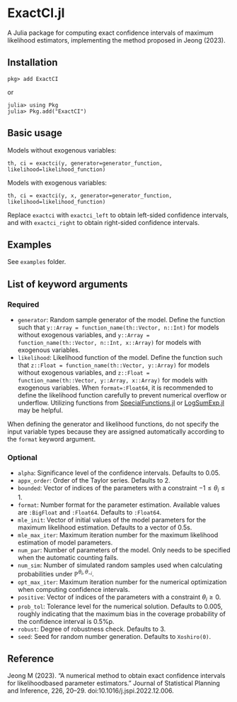 # ExactCI.jl

A Julia package for computing exact confidence intervals of maximum likelihood estimators, implementing the method proposed in Jeong (2023).

## Installation

```
pkg> add ExactCI
```
or
```
julia> using Pkg
julia> Pkg.add("ExactCI")
```

## Basic usage

Models without exogenous variables:
```
th, ci = exactci(y, generator=generator_function, likelihood=likelihood_function)
```

Models with exogenous variables:
```
th, ci = exactci(y, x, generator=generator_function, likelihood=likelihood_function)
```

Replace `exactci` with `exactci_left` to obtain left-sided confidence intervals, and with `exactci_right` to obtain right-sided confidence intervals.

## Examples

See `examples` folder.

## List of keyword arguments

### Required

- `generator`: Random sample generator of the model. Define the function such that `y::Array = function_name(th::Vector, n::Int)` for models without exogenous variables, and `y::Array = function_name(th::Vector, n::Int, x::Array)` for models with exogenous variables.
- `likelihood`: Likelihood function of the model. Define the function such that `z::Float = function_name(th::Vector, y::Array)` for models without exogenous variables, and `z::Float = function_name(th::Vector, y::Array, x::Array)` for models with exogenous variables. When `format=:Float64`, it is recommended to define the likelihood function carefully to prevent numerical overflow or underflow. Utilizing functions from [SpecialFunctions.jl](https://github.com/JuliaMath/SpecialFunctions.jl) or [LogSumExp.jl](https://github.com/JuliaStats/LogExpFunctions.jl) may be helpful.

When defining the generator and likelihood functions, do not specify the input variable types because they are assigned automatically according to the `format` keyword argument.

### Optional

- `alpha`: Significance level of the confidence intervals. Defaults to 0.05.
- `appx_order`: Order of the Taylor series. Defaults to 2.
- `bounded`: Vector of indices of the parameters with a constraint $-1\leq\theta_i\leq 1$.
- `format`: Number format for the parameter estimation. Available values are `:BigFloat` and `:Float64`. Defaults to `:Float64`.
- `mle_init`: Vector of initial values of the model parameters for the maximum likelihood estimation. Defaults to a vector of 0.5s.
- `mle_max_iter`: Maximum iteration number for the maximum likelihood estimation of model parameters.
- `num_par`: Number of parameters of the model. Only needs to be specified when the automatic counting fails.
- `num_sim`: Number of simulated random samples used when calculating probabilities under $\mathbb{P}^{\theta_i,\theta_{-i}}$.
- `opt_max_iter`: Maximum iteration number for the numerical optimization when computing confidence intervals.
- `positive`: Vector of indices of the parameters with a constraint $\theta_i\geq 0$.
- `prob_tol`: Tolerance level for the numerical solution. Defaults to 0.005, roughly indicating that the maximum bias in the coverage probability of the confidence interval is 0.5%p.
- `robust`: Degree of robustness check. Defaults to 3.
- `seed`: Seed for random number generation. Defaults to `Xoshiro(0)`.

## Reference

Jeong M (2023). “A numerical method to obtain exact confidence intervals for likelihoodbased parameter estimators.” Journal of Statistical Planning and Inference, 226, 20–29. doi:10.1016/j.jspi.2022.12.006.
